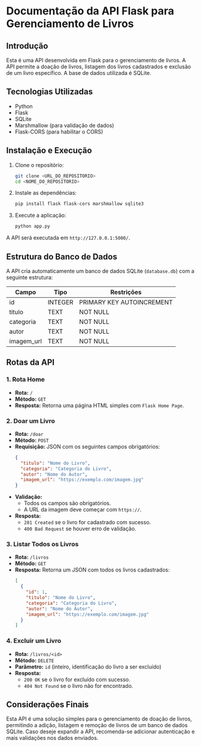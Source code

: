 # Documentação da API Flask para Gerenciamento de Livros

## Introdução
Esta é uma API desenvolvida em Flask para o gerenciamento de livros. A API permite a doação de livros, listagem dos livros cadastrados e exclusão de um livro específico. A base de dados utilizada é SQLite.

## Tecnologias Utilizadas
- Python
- Flask
- SQLite
- Marshmallow (para validação de dados)
- Flask-CORS (para habilitar o CORS)

## Instalação e Execução

1. Clone o repositório:
   ```sh
   git clone <URL_DO_REPOSITORIO>
   cd <NOME_DO_REPOSITORIO>
   ```

2. Instale as dependências:
   ```sh
   pip install flask flask-cors marshmallow sqlite3
   ```

3. Execute a aplicação:
   ```sh
   python app.py
   ```

A API será executada em `http://127.0.0.1:5000/`.

## Estrutura do Banco de Dados
A API cria automaticamente um banco de dados SQLite (`database.db`) com a seguinte estrutura:

| Campo       | Tipo    | Restrições                 |
|------------|--------|--------------------------|
| id         | INTEGER | PRIMARY KEY AUTOINCREMENT |
| titulo     | TEXT   | NOT NULL                  |
| categoria  | TEXT   | NOT NULL                  |
| autor      | TEXT   | NOT NULL                  |
| imagem_url | TEXT   | NOT NULL                  |

## Rotas da API

### 1. Rota Home
- **Rota:** `/`
- **Método:** `GET`
- **Resposta:** Retorna uma página HTML simples com `Flask Home Page`.

### 2. Doar um Livro
- **Rota:** `/doar`
- **Método:** `POST`
- **Requisição:** JSON com os seguintes campos obrigatórios:
  ```json
  {
    "titulo": "Nome do Livro",
    "categoria": "Categoria do Livro",
    "autor": "Nome do Autor",
    "imagem_url": "https://exemplo.com/imagem.jpg"
  }
  ```
- **Validação:**
  - Todos os campos são obrigatórios.
  - A URL da imagem deve começar com `https://`.
- **Resposta:**
  - `201 Created` se o livro for cadastrado com sucesso.
  - `400 Bad Request` se houver erro de validação.

### 3. Listar Todos os Livros
- **Rota:** `/livros`
- **Método:** `GET`
- **Resposta:** Retorna um JSON com todos os livros cadastrados:
  ```json
  [
    {
      "id": 1,
      "titulo": "Nome do Livro",
      "categoria": "Categoria do Livro",
      "autor": "Nome do Autor",
      "imagem_url": "https://exemplo.com/imagem.jpg"
    }
  ]
  ```

### 4. Excluir um Livro
- **Rota:** `/livros/<id>`
- **Método:** `DELETE`
- **Parâmetro:** `id` (inteiro, identificação do livro a ser excluído)
- **Resposta:**
  - `200 OK` se o livro for excluído com sucesso.
  - `404 Not Found` se o livro não for encontrado.

## Considerações Finais
Esta API é uma solução simples para o gerenciamento de doação de livros, permitindo a adição, listagem e remoção de livros de um banco de dados SQLite. Caso deseje expandir a API, recomenda-se adicionar autenticação e mais validações nos dados enviados.

